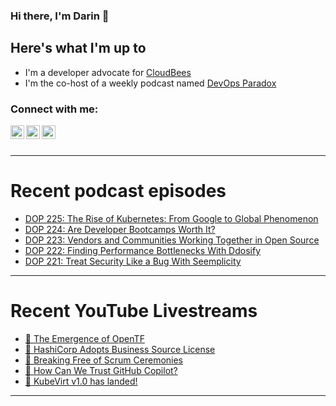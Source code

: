 ### Hi there, I'm Darin 👋

## Here's what I'm up to
- I'm a developer advocate for [CloudBees][cloudbees-website]
- I'm the co-host of a weekly podcast named [DevOps Paradox][dop-website]

### Connect with me:

[<img align="left" alt="darinpope | Twitter" width="22px" src="https://cdn.jsdelivr.net/npm/simple-icons@v3/icons/twitter.svg" />][twitter]
[<img align="left" alt="darinpope | LinkedIn" width="22px" src="https://cdn.jsdelivr.net/npm/simple-icons@v3/icons/linkedin.svg" />][linkedin]
[<img align="left" alt="darinpope | Instagram" width="22px" src="https://cdn.jsdelivr.net/npm/simple-icons@v3/icons/instagram.svg" />][instagram]

<br />
<br />

---

# Recent podcast episodes
<!-- BLOG-POST-LIST:START -->
- [DOP 225: The Rise of Kubernetes: From Google to Global Phenomenon](https://www.devopsparadox.com/episodes/the-rise-of-kubernetes-from-google-to-global-phenomenon-225/)
- [DOP 224: Are Developer Bootcamps Worth It?](https://www.devopsparadox.com/episodes/are-developer-bootcamps-worth-it-224/)
- [DOP 223: Vendors and Communities Working Together in Open Source](https://www.devopsparadox.com/episodes/vendors-and-communities-working-together-in-open-source-223/)
- [DOP 222: Finding Performance Bottlenecks With Ddosify](https://www.devopsparadox.com/episodes/finding-performance-bottlenecks-with-ddosify-222/)
- [DOP 221: Treat Security Like a Bug With Seemplicity](https://www.devopsparadox.com/episodes/treat-security-like-a-bug-with-seemplicity-221/)
<!-- BLOG-POST-LIST:END -->

---

# Recent YouTube Livestreams
<!-- YOUTUBE:START -->
- [🔴 The Emergence of OpenTF](https://www.youtube.com/watch?v=xgjn4qEdPqI)
- [🔴 HashiCorp Adopts Business Source License](https://www.youtube.com/watch?v=NdNVjSS0zWU)
- [🔴 Breaking Free of Scrum Ceremonies](https://www.youtube.com/watch?v=UGb1hh38RfE)
- [🔴 How Can We Trust GitHub Copilot?](https://www.youtube.com/watch?v=-RjPpxVRAAM)
- [🔴 KubeVirt v1.0 has landed!](https://www.youtube.com/watch?v=f0Kdp9BdNo8)
<!-- YOUTUBE:END -->

---


[website]: https://www.darinpope.com/
[twitter]: https://twitter.com/darinpope
[youtube]: https://youtube.com/darinpope
[instagram]: https://instagram.com/darinpope
[linkedin]: https://linkedin.com/in/darinpope
[cloudbees-website]: https://www.cloudbees.com/
[dop-website]: https://www.devopsparadox.com/

<!--
**darinpope/darinpope** is a ✨ _special_ ✨ repository because its `README.md` (this file) appears on your GitHub profile.

Here are some ideas to get you started:

- 🔭 I’m currently working on ...
- 🌱 I’m currently learning ...
- 👯 I’m looking to collaborate on ...
- 🤔 I’m looking for help with ...
- 💬 Ask me about ...
- 📫 How to reach me: ...
- 😄 Pronouns: ...
- ⚡ Fun fact: ...
-->

